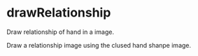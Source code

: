 drawRelationship
================

Draw relationship of hand in a image.

Draw a relationship image using the clused hand shanpe image. 
